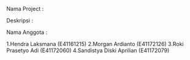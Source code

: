 Nama Project : 

Deskripsi :

Nama Anggota :

1.Hendra Laksmana (E41161215)
2.Morgan Ardianto (E41172126)
3.Roki Prasetyo Adi (E41172060)
4.Sandistya Diski Aprilian (E41172079)

